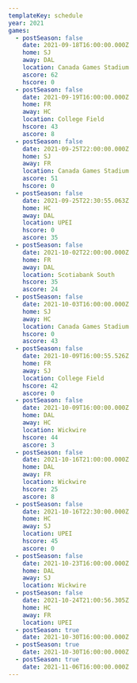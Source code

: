 ```yaml
---
templateKey: schedule
year: 2021
games:
  - postSeason: false
    date: 2021-09-18T16:00:00.000Z
    home: SJ
    away: DAL
    location: Canada Games Stadium
    ascore: 62
    hscore: 0
  - postSeason: false
    date: 2021-09-19T16:00:00.000Z
    home: FR
    away: HC
    location: College Field
    hscore: 43
    ascore: 8
  - postSeason: false
    date: 2021-09-25T22:00:00.000Z
    home: SJ
    away: FR
    location: Canada Games Stadium
    ascore: 51
    hscore: 0
  - postSeason: false
    date: 2021-09-25T22:30:55.063Z
    home: HC
    away: DAL
    location: UPEI
    hscore: 0
    ascore: 35
  - postSeason: false
    date: 2021-10-02T22:00:00.000Z
    home: FR
    away: DAL
    location: Scotiabank South
    hscore: 35
    ascore: 24
  - postSeason: false
    date: 2021-10-03T16:00:00.000Z
    home: SJ
    away: HC
    location: Canada Games Stadium
    hscore: 0
    ascore: 43
  - postSeason: false
    date: 2021-10-09T16:00:55.526Z
    home: FR
    away: SJ
    location: College Field
    hscore: 42
    ascore: 0
  - postSeason: false
    date: 2021-10-09T16:00:00.000Z
    home: DAL
    away: HC
    location: Wickwire
    hscore: 44
    ascore: 3
  - postSeason: false
    date: 2021-10-16T21:00:00.000Z
    home: DAL
    away: FR
    location: Wickwire
    hscore: 25
    ascore: 8
  - postSeason: false
    date: 2021-10-16T22:30:00.000Z
    home: HC
    away: SJ
    location: UPEI
    hscore: 45
    ascore: 0
  - postSeason: false
    date: 2021-10-23T16:00:00.000Z
    home: DAL
    away: SJ
    location: Wickwire
  - postSeason: false
    date: 2021-10-24T21:00:56.305Z
    home: HC
    away: FR
    location: UPEI
  - postSeason: true
    date: 2021-10-30T16:00:00.000Z
  - postSeason: true
    date: 2021-10-30T16:00:00.000Z
  - postSeason: true
    date: 2021-11-06T16:00:00.000Z
---
```

